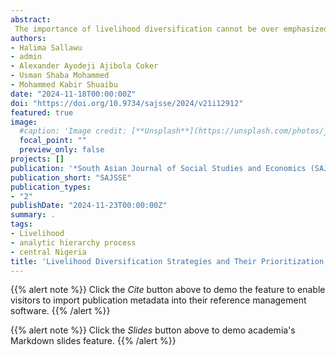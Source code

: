 ```yaml
---
abstract: 
 The importance of livelihood diversification cannot be over emphasized as it reduces risk by spreading income sources across different activities, households can mitigate risks associated with climate variability, market shocks, or other disruptions. While climate change adaptation is significant in enhancing agricultural productivity, reduces vulnerability and promote sustainable development. This research examined the various livelihood options and the intensity of use among farmers in North Central Nigeria. Original research using primary data collected from sampled farmers who are basically into production of rice and cassava. The study was conducted in North central Nigeria in 2023. The study used data obtained from administered questionnaire to 483 small scale farmers which were randomly selected. Data were analyzed using descriptive statistics and Analytic Hierarchy Process (AHP). AHP method where alternatives are compared with each other under various criteria is more accurate than cluster analysis which categorize households into distinct livelihood strategy groups based on the percentage contribution of individual income to the total household income and also the rating method using likert-type scale. Results revealed that all the farmers participated in crop farming with mean monthly income of N55,416.98 which has the highest priority weight of 22.14%. Other livelihood activities identified were livestock farming, petty trading, business, agricultural trading, aquaculture/artisanal fishing, agro-processing, handcraft, transportation services, tailoring/fashion design, health worker, telecommunication services, labour vending, artisans, blacksmith, domestic worker, construction worker and mining/quarry worker. Result of the AHP revealed that there was more intense use of crop farming among the livelihood options which was ranked first, then livestock farming, business and agricultural trading. The study concluded that crop farming was the most important livelihood activity of the farmers. The farmers have diversified to take advantage of available opportunities to improve their livelihood security, reduce risk and improve their adaptation to climate change.
authors:
- Halima Sallawu
- admin
- Alexander Ayodeji Ajibola Coker
- Usman Shaba Mohammed
- Mohammed Kabir Shuaibu
date: "2024-11-18T00:00:00Z"
doi: "https://doi.org/10.9734/sajsse/2024/v21i12912"
featured: true
image:
  #caption: 'Image credit: [**Unsplash**](https://unsplash.com/photos/jdD8gXaTZsc)'
  focal_point: ""
  preview_only: false
projects: []
publication: '*South Asian Journal of Social Studies and Economics (SAJSSE) 21*(12):1-9'
publication_short: "SAJSSE"
publication_types:
- "2"
publishDate: "2024-11-23T00:00:00Z"
summary: .
tags:
- Livelihood
- analytic hierarchy process
- central Nigeria
title: 'Livelihood Diversification Strategies and Their Prioritization among Farmers in North Central Nigeria'
---
```

{{% alert note %}}
Click the *Cite* button above to demo the feature to enable visitors to import publication metadata into their reference management software.
{{% /alert %}}

{{% alert note %}}
Click the *Slides* button above to demo academia's Markdown slides feature.
{{% /alert %}}
